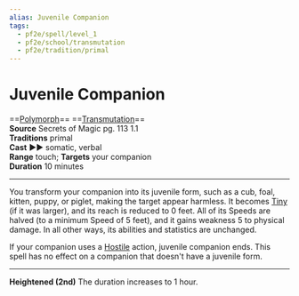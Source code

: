 ```yaml
---
alias: Juvenile Companion
tags:
  - pf2e/spell/level_1
  - pf2e/school/transmutation
  - pf2e/tradition/primal
---
```


# Juvenile Companion

==[Polymorph](Polymorph.md)== ==[Transmutation](Transmutation.md)==  
__Source__ Secrets of Magic pg. 113 1.1  
**Traditions** primal  
**Cast** ►► somatic, verbal  
**Range** touch; **Targets** your companion  
**Duration** 10 minutes

---

You transform your companion into its juvenile form, such as a cub, foal, kitten, puppy, or piglet, making the target appear harmless. It becomes [Tiny](Tiny) (if it was larger), and its reach is reduced to 0 feet. All of its Speeds are halved (to a minimum Speed of 5 feet), and it gains weakness 5 to physical damage. In all other ways, its abilities and statistics are unchanged.

If your companion uses a [Hostile](Hostile.md) action, juvenile companion ends. This spell has no effect on a companion that doesn't have a juvenile form.

<hr>

**Heightened (2nd)** The duration increases to 1 hour.
